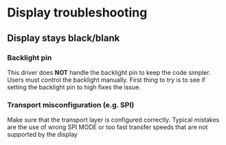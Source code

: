 # Display troubleshooting

## Display stays black/blank

### Backlight pin

This driver does **NOT** handle the backlight pin to keep the code simpler. Users must control the backlight manually. First thing to try is to see if setting the backlight pin to high fixes the issue.

### Transport misconfiguration (e.g. SPI)

Make sure that the transport layer is configured correctly. Typical mistakes are the use of wrong SPI MODE or too fast transfer speeds that are not supported by the display

